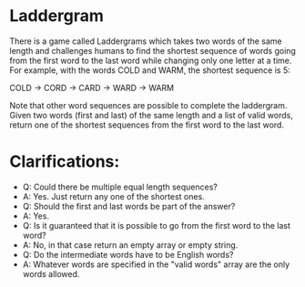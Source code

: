 # Laddergram

There is a game called Laddergrams which takes two words of the same length and
challenges humans to find the shortest sequence of words going from the first word
to the last word while changing only one letter at a time. For example, with the words COLD and WARM, the shortest sequence is 5:

COLD -> CORD -> CARD -> WARD -> WARM

Note that other word sequences are possible to complete the laddergram.
Given two words (first and last) of the same length and a list of valid words,
return one of the shortest sequences from the first word to the last word.

# Clarifications:
* Q: Could there be multiple equal length sequences?
* A: Yes. Just return any one of the shortest ones.
* Q: Should the first and last words be part of the answer?
* A: Yes.
* Q: Is it guaranteed that it is possible to go from the first word to the last word?
* A: No, in that case return an empty array or empty string.
* Q: Do the intermediate words have to be English words?
* A: Whatever words are specified in the "valid words" array are the only words allowed.
